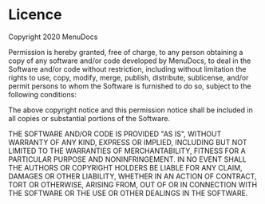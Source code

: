 # Licence

Copyright 2020 MenuDocs

Permission is hereby granted, free of charge, to any person obtaining a copy of any software and/or code developed by MenuDocs, to deal in the Software and/or code without restriction, including without limitation the rights to use, copy, modify, merge, publish, distribute, sublicense, and/or permit persons to whom the Software is furnished to do so, subject to the following conditions:

The above copyright notice and this permission notice shall be included in all copies or substantial portions of the Software.

THE SOFTWARE AND/OR CODE IS PROVIDED "AS IS", WITHOUT WARRANTY OF ANY KIND, EXPRESS OR IMPLIED, INCLUDING BUT NOT LIMITED TO THE WARRANTIES OF MERCHANTABILITY, FITNESS FOR A PARTICULAR PURPOSE AND NONINFRINGEMENT. IN NO EVENT SHALL THE AUTHORS OR COPYRIGHT HOLDERS BE LIABLE FOR ANY CLAIM, DAMAGES OR OTHER LIABILITY, WHETHER IN AN ACTION OF CONTRACT, TORT OR OTHERWISE, ARISING FROM, OUT OF OR IN CONNECTION WITH THE SOFTWARE OR THE USE OR OTHER DEALINGS IN THE SOFTWARE.
